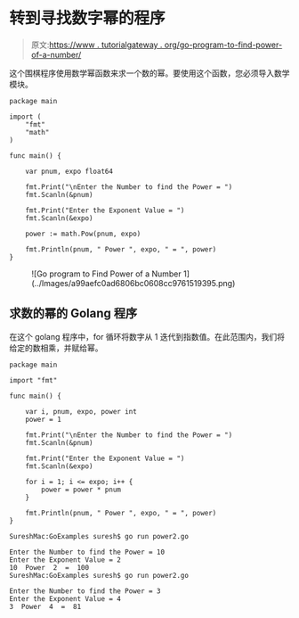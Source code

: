 # 转到寻找数字幂的程序

> 原文:[https://www . tutorialgateway . org/go-program-to-find-power-of-a-number/](https://www.tutorialgateway.org/go-program-to-find-power-of-a-number/)

这个围棋程序使用数学幂函数来求一个数的幂。要使用这个函数，您必须导入数学模块。

```
package main

import (
    "fmt"
    "math"
)

func main() {

    var pnum, expo float64

    fmt.Print("\nEnter the Number to find the Power = ")
    fmt.Scanln(&pnum)

    fmt.Print("Enter the Exponent Value = ")
    fmt.Scanln(&expo)

    power := math.Pow(pnum, expo)

    fmt.Println(pnum, " Power ", expo, " = ", power)
}
```

<figure class="wp-block-image size-large">![Go program to Find Power of a Number 1](../Images/a99aefc0ad6806bc0608cc9761519395.png)</figure>

## 求数的幂的 Golang 程序

在这个 golang 程序中，for 循环将数字从 1 迭代到指数值。在此范围内，我们将给定的数相乘，并赋给幂。

```
package main

import "fmt"

func main() {

    var i, pnum, expo, power int
    power = 1

    fmt.Print("\nEnter the Number to find the Power = ")
    fmt.Scanln(&pnum)

    fmt.Print("Enter the Exponent Value = ")
    fmt.Scanln(&expo)

    for i = 1; i <= expo; i++ {
        power = power * pnum
    }

    fmt.Println(pnum, " Power ", expo, " = ", power)
}
```

```
SureshMac:GoExamples suresh$ go run power2.go

Enter the Number to find the Power = 10
Enter the Exponent Value = 2
10  Power  2  =  100
SureshMac:GoExamples suresh$ go run power2.go

Enter the Number to find the Power = 3
Enter the Exponent Value = 4
3  Power  4  =  81
```